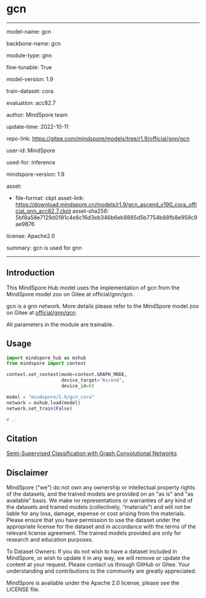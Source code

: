 # gcn

---

model-name: gcn

backbone-name: gcn

module-type: gnn

fine-tunable: True

model-version: 1.9

train-dataset: cora

evaluation: acc82.7

author: MindSpore team

update-time: 2022-10-11

repo-link: <https://gitee.com/mindspore/models/tree/r1.9/official/gnn/gcn>

user-id: MindSpore

used-for: inference

mindspore-version: 1.9

asset:

-
    file-format: ckpt
    asset-link: <https://download.mindspore.cn/models/r1.9/gcn_ascend_v190_cora_official_gnn_acc82.7.ckpt>
    asset-sha256: 5bf8a58e7129d0191c4e6c16d3eb346b6eb8885d5b7754b88fb8e959c9ae9876

license: Apache2.0

summary: gcn is used for gnn

---

## Introduction

This MindSpore Hub model uses the implementation of gcn from the MindSpore model zoo on Gitee at official/gnn/gcn.

gcn is a gnn network. More details please refer to the MindSpore model zoo on Gitee at [official/gnn/gcn](https://gitee.com/mindspore/models/blob/r1.9/official/gnn/gcn/README.md).

All parameters in the module are trainable.

## Usage

```python
import mindspore_hub as mshub
from mindspore import context

context.set_context(mode=context.GRAPH_MODE,
                    device_target="Ascend",
                    device_id=0)

model = "mindspore/1.9/gcn_cora"
network = mshub.load(model)
network.set_train(False)

# ...
```

## Citation

[Semi-Supervised Classification with Graph Convolutional Networks](https://arxiv.org/pdf/1609.02907.pdf)

## Disclaimer

MindSpore ("we") do not own any ownership or intellectual property rights of the datasets, and the trained models are provided on an "as is" and "as available" basis. We make no representations or warranties of any kind of the datasets and trained models (collectively, “materials”) and will not be liable for any loss, damage, expense or cost arising from the materials. Please ensure that you have permission to use the dataset under the appropriate license for the dataset and in accordance with the terms of the relevant license agreement. The trained models provided are only for research and education purposes.

To Dataset Owners: If you do not wish to have a dataset included in MindSpore, or wish to update it in any way, we will remove or update the content at your request. Please contact us through GitHub or Gitee. Your understanding and contributions to the community are greatly appreciated.

MindSpore is available under the Apache 2.0 license, please see the LICENSE file.
